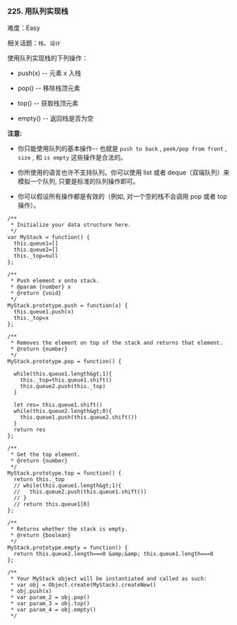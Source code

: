 ### 225. 用队列实现栈

难度：Easy

相关话题：`栈`、`设计`

使用队列实现栈的下列操作：





* push(x) -- 元素 x 入栈

* pop() -- 移除栈顶元素

* top() -- 获取栈顶元素

* empty() -- 返回栈是否为空





 **注意:** 





* 你只能使用队列的基本操作-- 也就是 `push to back` ,  `peek/pop from front` ,  `size` , 和 `is empty` 这些操作是合法的。

* 你所使用的语言也许不支持队列。你可以使用 list 或者 deque（双端队列）来模拟一个队列, 只要是标准的队列操作即可。

* 你可以假设所有操作都是有效的（例如, 对一个空的栈不会调用 pop 或者 top 操作）。






```
/**
 * Initialize your data structure here.
 */
var MyStack = function() {
  this.queue1=[]
  this.queue2=[]
  this._top=null
};

/**
 * Push element x onto stack. 
 * @param {number} x
 * @return {void}
 */
MyStack.prototype.push = function(x) {
  this.queue1.push(x)
  this._top=x
};

/**
 * Removes the element on top of the stack and returns that element.
 * @return {number}
 */
MyStack.prototype.pop = function() {
  
  while(this.queue1.length&gt;1){
    this._top=this.queue1.shift()
    this.queue2.push(this._top)
  }
  
  let res= this.queue1.shift()
  while(this.queue2.length&gt;0){
    this.queue1.push(this.queue2.shift())
  }
  return res
};

/**
 * Get the top element.
 * @return {number}
 */
MyStack.prototype.top = function() {
  return this._top
  // while(this.queue1.length&gt;1){
  //   this.queue2.push(this.queue1.shift())
  // }
  // return this.queue1[0]
};

/**
 * Returns whether the stack is empty.
 * @return {boolean}
 */
MyStack.prototype.empty = function() {
  return this.queue2.length===0 &amp;&amp; this.queue1.length===0
};

/** 
 * Your MyStack object will be instantiated and called as such:
 * var obj = Object.create(MyStack).createNew()
 * obj.push(x)
 * var param_2 = obj.pop()
 * var param_3 = obj.top()
 * var param_4 = obj.empty()
 */



```
